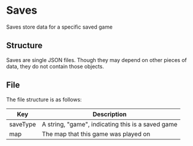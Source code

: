 # Saves

Saves store data for a specific saved game

## Structure

Saves are single JSON files. Though they may depend on other pieces of data, they do not contain those objects.

## File

The file structure is as follows:

| Key | Description |
| -- | -- |
| saveType | A string, "game", indicating this is a saved game |
| map | The map that this game was played on |
